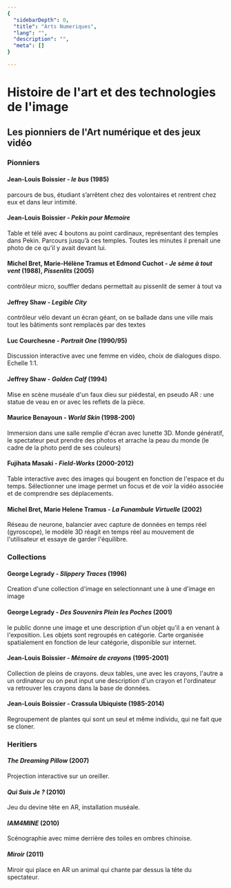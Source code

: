 ```yaml
---
{
  "sidebarDepth": 0,
  "title": "Arts Numeriques",
  "lang": "",
  "description": "",
  "meta": []
}

---
```


# Histoire de l'art et des technologies de l'image

## Les pionniers de l'Art numérique et des jeux vidéo

### Pionniers

#### Jean-Louis Boissier - *le bus* (1985)

parcours de bus, étudiant s’arrêtent chez des volontaires et rentrent chez eux et dans leur intimité.

#### Jean-Louis Boissier - *Pekin pour Memoire*

Table et télé avec 4 boutons au point cardinaux, représentant des temples dans Pekin. Parcours jusqu’à ces temples. Toutes les minutes il prenait une photo de ce qu'il y avait devant lui.

#### Michel Bret, Marie-Hélène Tramus et Edmond Cuchot - *Je sème à tout vent* (1988), *Pissenlits* (2005)

contrôleur micro, souffler dedans permettait au pissenlit de semer à tout va

#### Jeffrey Shaw - *Legible City*

contrôleur vélo devant un écran géant, on se ballade dans une ville mais tout les bâtiments sont remplacés par des textes

#### Luc Courchesne - *Portrait One* (1990/95)

Discussion interactive avec une femme en vidéo, choix de dialogues dispo. Echelle 1:1.

#### Jeffrey Shaw - *Golden Calf* (1994)

Mise en scène muséale d'un faux dieu sur piédestal, en pseudo AR : une statue de veau en or avec les reflets de la pièce.

#### Maurice Benayoun - *World Skin* (1998-200)

Immersion dans une salle remplie d'écran avec lunette 3D. Monde génératif, le spectateur peut prendre des photos et arrache la peau du monde (le cadre de la photo perd de ses couleurs)

#### Fujihata Masaki - *Field-Works* (2000-2012)

Table interactive avec des images qui bougent en fonction de l'espace et du temps. Sélectionner une image permet un focus et de voir la vidéo associée et de comprendre ses déplacements.

#### Michel Bret, Marie Helene Tramus - *La Funambule Virtuelle* (2002)

Réseau de neurone, balancier avec capture de données en temps réel (gyroscope), le modèle 3D réagit en temps réel au mouvement de l'utilisateur et essaye de garder l'équilibre.

### Collections

#### George Legrady - *Slippery Traces* (1996)

Creation d'une collection d'image en selectionnant une à une d'image en image

#### George Legrady - *Des Souvenirs Plein les Poches* (2001)

le public donne une image et une description d'un objet qu'il a en venant à l'exposition.
Les objets sont regroupés en catégorie.
Carte organisée spatialement en fonction de leur catégorie, disponible sur internet.

#### Jean-Louis Boissier - *Mémoire de crayons* (1995-2001)

Collection de pleins de crayons. deux tables, une avec les crayons, l'autre a un ordinateur ou on peut input une description d'un crayon et l'ordinateur va retrouver les crayons dans la base de données.

#### Jean-Louis Boissier - Crassula Ubiquiste (1985-2014)

Regroupement de plantes qui sont un seul et même individu, qui ne fait que se cloner.

### Heritiers

#### *The Dreaming Pillow* (2007)

Projection interactive sur un oreiller.

#### *Qui Suis Je ?* (2010)

Jeu du devine tête en AR, installation muséale.

#### *IAM4MINE* (2010)

Scénographie avec mime derrière des toiles en ombres chinoise.

#### *Miroir* (2011)

Miroir qui place en AR un animal qui chante par dessus la tête du spectateur.